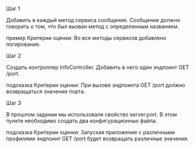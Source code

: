 Шаг 1

Добавить в каждый метод сервиса сообщение. Сообщение должно говорить о том, что был вызван метод с определенным названием.

пример
Критерии оценки: Во все методы сервисов добавлено логирование.

Шаг 2

Создать контроллер InfoController. Добавить в него один эндпоинт GET /port.

подсказка
Критерии оценки: При вызове эндпоинта GET /port должно возвращаться значение порта.

Шаг 3

В прошлом задании мы использовали свойство server.port. В этом пункте необходимо создать два конфигурационных файла.

подсказка
Критерии оценки: Запуская приложение с различными профилями эндпоинт GET /port будет возвращать различные значения.
